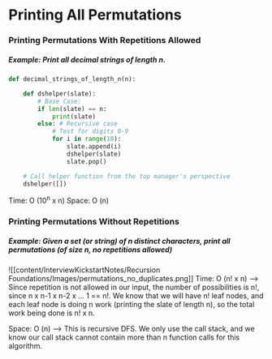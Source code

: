 # Printing All Permutations
### Printing Permutations With Repetitions Allowed
##### Example: Print all decimal strings of length n.
```python
def decimal_strings_of_length_n(n):

	def dshelper(slate):
		# Base Case:
		if len(slate) == n:
			print(slate)
		else: # Recursive case
			# Test for digits 0-9
			for i in range(10):
				slate.append(i)
				dshelper(slate)
				slate.pop()

	# Call helper function from the top manager's perspective
	dshelper([])
```

Time: O (10<sup>n</sup> x n)
Space: O (n)

### Printing Permutations Without Repetitions
##### Example: Given a set (or string) of n distinct characters, print all permutations (of size n, no repetitions allowed)
![[content/InterviewKickstartNotes/Recursion Foundations/Images/permutations_no_duplicates.png]]
Time: O (n! x n) --> Since repetition is not allowed in our input, the number of possibilities is n!, since n x n-1 x n-2 x ... 1 == n!. We know that we will have n! leaf nodes, and each leaf node is doing n work (printing the slate of length n), so the total work being done is n! x n.

Space: O (n) --> This is recursive DFS. We only use the call stack, and we know our call stack cannot contain more than n function calls for this algorithm.
